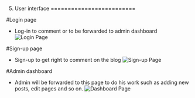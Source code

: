 5. User interface
=========================

#Login page

  * Log-in to comment or to be forwarded to admin dashboard
![Login Page](https://fbcdn-sphotos-f-a.akamaihd.net/hphotos-ak-prn2/1526243_10201179342260837_1966878341_n.jpg)



#Sign-up page

  * Sign-up to get right to comment on the blog
![Sign-up Page](https://fbcdn-sphotos-g-a.akamaihd.net/hphotos-ak-ash3/1521352_10201179356101183_1590785284_n.jpg)



#Admin dashboard

  * Admin will be forwarded to this page to do his work such as adding new posts, edit pages and so on.
![Dashboard Page](https://fbcdn-sphotos-a-a.akamaihd.net/hphotos-ak-prn2/1526120_10201179428062982_112994872_n.jpg)


